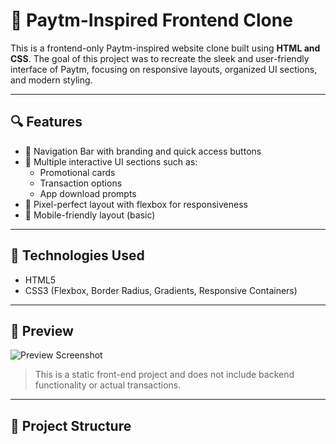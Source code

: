 # 💸 Paytm-Inspired Frontend Clone

This is a frontend-only Paytm-inspired website clone built using **HTML and CSS**. The goal of this project was to recreate the sleek and user-friendly interface of Paytm, focusing on responsive layouts, organized UI sections, and modern styling.

---

## 🔍 Features

- 🧭 Navigation Bar with branding and quick access buttons
- 🧾 Multiple interactive UI sections such as:
  - Promotional cards
  - Transaction options
  - App download prompts
- 🎨 Pixel-perfect layout with flexbox for responsiveness
- 📱 Mobile-friendly layout (basic)

---

## 🚀 Technologies Used

- HTML5
- CSS3 (Flexbox, Border Radius, Gradients, Responsive Containers)

---

## 📸 Preview

![Preview Screenshot](https://via.placeholder.com/800x400.png?text=Paytm+Clone+UI)

> This is a static front-end project and does not include backend functionality or actual transactions.

---

## 📁 Project Structure

